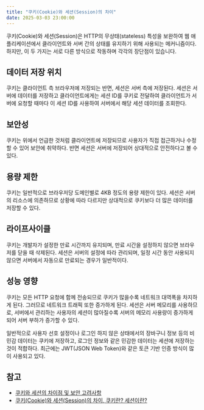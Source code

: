 ```yaml
---
title: "쿠키(Cookie)와 세션(Session)의 차이"
date: 2025-03-03 23:00:00
---
```


쿠키(Cookie)와 세션(Session)은 HTTP의 무상태(stateless) 특성을 보완하여 웹 애플리케이션에서 클라이언트와 서버 간의 상태를 유지하기 위해 사용되는 메커니즘이다. 
하지만, 이 두 가지는 서로 다른 방식으로 작동하며 각각의 장단점이 있습니다.

## 데이터 저장 위치

쿠키는 클라이언트 측 브라우저에 저장되는 반면, 세션은 서버 측에 저장된다.
세션은 서버에 데이터를 저장하고 클라이언트에게는 세션 ID를 쿠키로 전달하여 클라이언트가 서버에 요청할 때마다 이 세션 ID를 사용하여 서버에서 해당 세션 데이터를 조회한다.

## 보안성

쿠키는 위에서 언급한 것처럼 클라이언트에 저장되므로 사용자가 직접 접근하거나 수정할 수 있어 보안에 취약하다.
반면 세션은 서버에 저장되어 상대적으로 안전하다고 볼 수 있다.

## 용량 제한

쿠키는 일반적으로 브라우저당 도메인별로 4KB 정도의 용량 제한이 있다.
세션은 서버의 리소스에 의존하므로 상황에 따라 다르지만 상대적으로 쿠키보다 더 많은 데이터를 저장할 수 있다.

## 라이프사이클

쿠키는 개발자가 설정한 만료 시간까지 유지되며, 만료 시간을 설정하지 않으면 브라우저를 닫을 때 삭제된다.
세션은 서버의 설정에 따라 관리되며, 일정 시간 동안 사용되지 않으면 서버에서 자동으로 만료되는 경우가 일반적이다.

## 성능 영향

쿠키는 모든 HTTP 요청에 함께 전송되므로 쿠키가 많을수록 네트워크 대역폭을 차지하게 된다.
그러므로 네트워크 트래픽 또한 증가하게 된다.
세션은 서버 메모리를 사용하므로, 서버에서 관리하는 사용자의 세션이 많아질수록 서버의 메모리 사용량이 증가하게 되어 서버 부하가 증가할 수 있다.

일반적으로 사용자 선호 설정이나 로그인 하지 않은 상태에서의 장바구니 정보 등의 비민감 데이터는 쿠키에 저장하고,
로그인 정보와 같은 민감한 데이터는 세션에 저장하는 것이 적합하다.
최근에는 JWT(JSON Web Token)와 같은 토큰 기반 인증 방식이 많이 사용되고 있다.

## 참고

- [쿠키와 세션의 차이점 및 보안 고려사항](https://f-lab.kr/insight/cookie-vs-session)
- [쿠키(Cookie)와 세션(Session)의 차이, 쿠키란? 세션이란?](https://code-lab1.tistory.com/298)